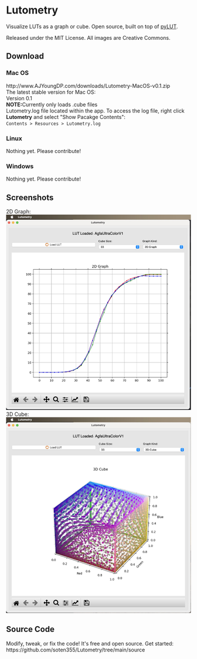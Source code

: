 # Lutometry
Visualize LUTs as a graph or cube. Open source, built on top of <a href = "https://github.com/gregcotten/pylut">pyLUT</a>.

Released under the MIT License. All images are Creative Commons.

<h2>Download</h2>
<h3>Mac OS</h3>
http://www.AJYoungDP.com/downloads/Lutometry-MacOS-v0.1.zip
<br>The latest stable version for Mac OS:
<br>Version 0.1
<br><b>NOTE:</b>Currently only loads .cube files
<br>Lutometry.log file located within the app. To access the log file, right click <b>Lutometry</b> and select "Show Pacakge Contents":
<br><code>Contents > Resources > Lutometry.log</code>
<h3>Linux</h3>
Nothing yet. Please contribute!
<h3>Windows</h3>
Nothing yet. Please contribute!

<h2>Screenshots</h2>
2D Graph:
<img src = "source/images/lutometry-screenshot-version0.1.jpg">
3D Cube:
<br><img src = "source/images/lutometry-screenshot-cube-version0.1.jpg">

<h2>Source Code</h2>
Modify, tweak, or fix the code! It's free and open source. Get started:
<br>https://github.com/soten355/Lutometry/tree/main/source

